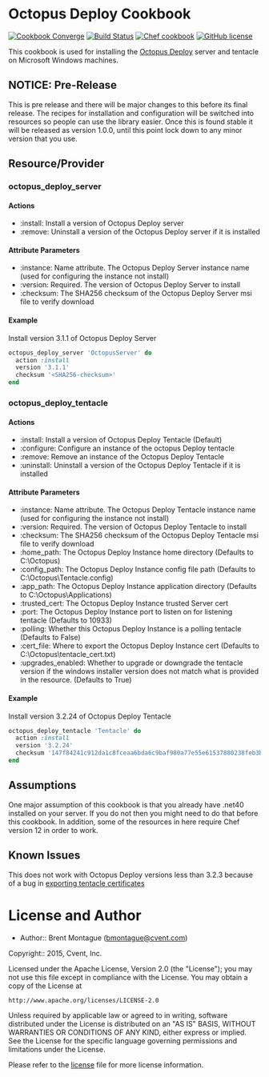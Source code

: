 Octopus Deploy Cookbook
=======================

[![Cookbook Converge](https://img.shields.io/appveyor/ci/bigbam505/octopus-deploy-cookbook/master.svg?style=flat-square)](https://ci.appveyor.com/project/bigbam505/octopus-deploy-cookbook) [![Build Status](https://img.shields.io/travis/cvent/octopus-deploy-cookbook/master.svg?style=flat-square)](https://travis-ci.org/cvent/octopus-deploy-cookbook) [![Chef cookbook](https://img.shields.io/cookbook/v/octopus-deploy.svg?style=flat-square)](https://supermarket.chef.io/cookbooks/octopus-deploy) [![GitHub license](https://img.shields.io/badge/license-Apache%202.0-blue.svg?style=flat-square)](https://github.com/cvent/octopus-deploy-cookbook/blob/master/LICENSE)

This cookbook is used for installing the [Octopus Deploy](http://octopusdeploy.com) server and tentacle on Microsoft Windows machines.


## NOTICE: Pre-Release
This is pre release and there will be major changes to this before its final release.  The recipes for installation and configuration will be switched into resources so people can use the library easier. Once this is found stable it will be released as version 1.0.0, until this point lock down to any minor version that you use.


## Resource/Provider
### octopus_deploy_server
#### Actions
- :install: Install a version of Octopus Deploy server
- :remove: Uninstall a version of the Octopus Deploy server if it is installed

#### Attribute Parameters
- :instance: Name attribute. The Octopus Deploy Server instance name (used for configuring the instance not install)
- :version: Required. The version of Octopus Deploy Server to install
- :checksum: The SHA256 checksum of the Octopus Deploy Server msi file to verify download

#### Example
Install version 3.1.1 of Octopus Deploy Server

```ruby
octopus_deploy_server 'OctopusServer' do
  action :install
  version '3.1.1'
  checksum '<SHA256-checksum>'
end

```

### octopus_deploy_tentacle
#### Actions
- :install: Install a version of Octopus Deploy Tentacle (Default)
- :configure: Configure an instance of the octopus Deploy tentacle
- :remove: Remove an instance of the Octopus Deploy Tentacle
- :uninstall: Uninstall a version of the Octopus Deploy Tentacle if it is installed

#### Attribute Parameters
- :instance: Name attribute. The Octopus Deploy Tentacle instance name (used for configuring the instance not install)
- :version: Required. The version of Octopus Deploy Tentacle to install
- :checksum: The SHA256 checksum of the Octopus Deploy Tentacle msi file to verify download
- :home_path: The Octopus Deploy Instance home directory (Defaults to C:\Octopus)
- :config_path: The Octopus Deploy Instance config file path (Defaults to C:\Octopus\Tentacle.config)
- :app_path: The Octopus Deploy Instance application directory (Defaults to C:\Octopus\Applications)
- :trusted_cert: The Octopus Deploy Instance trusted Server cert
- :port: The Octopus Deploy Instance port to listen on for listening tentacle (Defaults to 10933)
- :polling: Whether this Octopus Deploy Instance is a polling tentacle (Defaults to False)
- :cert_file: Where to export the Octopus Deploy Instance cert (Defaults to C:\Octopus\tentacle_cert.txt)
- :upgrades_enabled: Whether to upgrade or downgrade the tentacle version if the windows installer version does not match what is provided in the resource. (Defaults to True)

#### Example
Install version 3.2.24 of Octopus Deploy Tentacle

```ruby
octopus_deploy_tentacle 'Tentacle' do
  action :install
  version '3.2.24'
  checksum '147f84241c912da1c8fceaa6bda6c9baf980a77e55e61537880238feb3b7000a'
end

```


## Assumptions

One major assumption of this cookbook is that you already have .net40 installed on your server.  If you do not then you might need to do that before this cookbook. In addition, some of the resources in here require Chef version 12 in order to work.


## Known Issues
This does not work with Octopus Deploy versions less than 3.2.3 because of a bug in [exporting tentacle certificates](https://github.com/OctopusDeploy/Issues/issues/2143)


License and Author
==================

* Author:: Brent Montague (<bmontague@cvent.com>)

Copyright:: 2015, Cvent, Inc.

Licensed under the Apache License, Version 2.0 (the "License");
you may not use this file except in compliance with the License.
You may obtain a copy of the License at

    http://www.apache.org/licenses/LICENSE-2.0

Unless required by applicable law or agreed to in writing, software
distributed under the License is distributed on an "AS IS" BASIS,
WITHOUT WARRANTIES OR CONDITIONS OF ANY KIND, either express or implied.
See the License for the specific language governing permissions and
limitations under the License.

Please refer to the [license](LICENSE.md) file for more license information.

